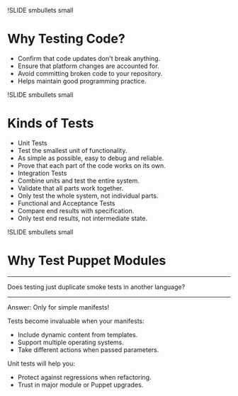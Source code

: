 !SLIDE smbullets small
# Why Testing Code?

* Confirm that code updates don't break anything.
* Ensure that platform changes are accounted for.
* Avoid committing broken code to your repository.
* Helps maintain good programming practice.


!SLIDE smbullets small
# Kinds of Tests

* Unit Tests
 * Test the smallest unit of functionality.
 * As simple as possible, easy to debug and reliable.
 * Prove that each part of the code works on its own.
* Integration Tests
 * Combine units and test the entire system.
 * Validate that all parts work together.
 * Only test the whole system, not individual parts.
* Functional and Acceptance Tests
 * Compare end results with specification.
 * Only test end results, not intermediate state.


!SLIDE smbullets small
# Why Test Puppet Modules

****

Does testing just duplicate smoke tests in another language?

****

Answer: Only for simple manifests!

Tests become invaluable when your manifests:

* Include dynamic content from templates.
* Support multiple operating systems.
* Take different actions when passed parameters.

Unit tests will help you:

* Protect against regressions when refactoring.
* Trust in major module or Puppet upgrades.

